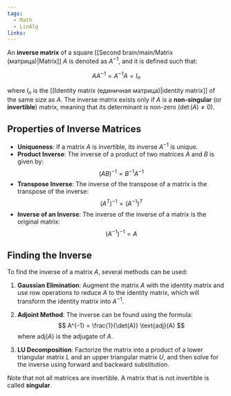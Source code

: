 ```yaml
---
tags:
  - Math
  - LinAlg
links:
---
```



An **inverse matrix** of a square [[Second brain/main/Matrix (матрица)|Matrix]] $A$ is denoted as $A^{-1}$, and it is defined such that:

$$
A A^{-1} = A^{-1} A = I_n
$$

where $I_n$ is the [[Identity matrix (единичная матрица)|identity matrix]] of the same size as $A$. The inverse matrix exists only if $A$ is a **non-singular** (or **invertible**) matrix, meaning that its determinant is non-zero ($\det(A) \neq 0$).

## Properties of Inverse Matrices

- **Uniqueness**: If a matrix $A$ is invertible, its inverse $A^{-1}$ is unique.
- **Product Inverse**: The inverse of a product of two matrices $A$ and $B$ is given by:
  $$
  (AB)^{-1} = B^{-1} A^{-1}
  $$
- **Transpose Inverse**: The inverse of the transpose of a matrix is the transpose of the inverse:
  $$
  (A^T)^{-1} = (A^{-1})^T
  $$
- **Inverse of an Inverse**: The inverse of the inverse of a matrix is the original matrix:
  $$
  (A^{-1})^{-1} = A
  $$

## Finding the Inverse

To find the inverse of a matrix $A$, several methods can be used:

1. **Gaussian Elimination**: Augment the matrix $A$ with the identity matrix and use row operations to reduce $A$ to the identity matrix, which will transform the identity matrix into $A^{-1}$.

2. **Adjoint Method**: The inverse can be found using the formula:
   $$
   A^{-1} = \frac{1}{\det(A)} \text{adj}(A)
   $$
   where $\text{adj}(A)$ is the adjugate of $A$.

3. **LU Decomposition**: Factorize the matrix into a product of a lower triangular matrix $L$ and an upper triangular matrix $U$, and then solve for the inverse using forward and backward substitution.

Note that not all matrices are invertible. A matrix that is not invertible is called **singular**.

